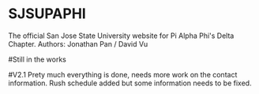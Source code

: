 # SJSUPAPHI

The official San Jose State University website for Pi Alpha Phi's Delta Chapter.
Authors: Jonathan Pan / David Vu

#Still in the works

#V2.1
Prety much everything is done, needs more work on the contact information.
Rush schedule added but some information needs to be fixed.

